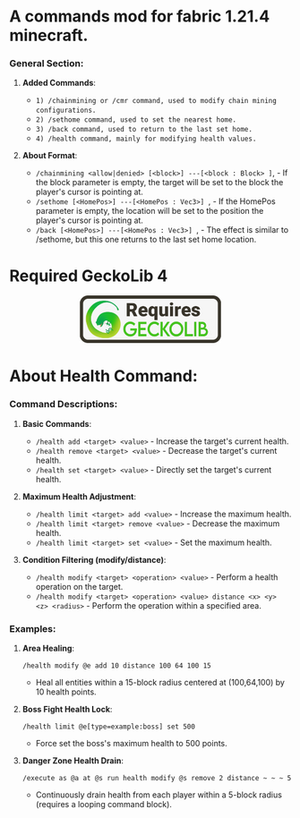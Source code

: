 # A commands mod for fabric 1.21.4 minecraft.

### General Section:
1. **Added Commands**:
   - `1) /chainmining or /cmr command, used to modify chain mining configurations.`
   - `2) /sethome command, used to set the nearest home.`
   - `3) /back command, used to return to the last set home.`
   - `4) /health command, mainly for modifying health values.`

2. **About Format**:
   - `/chainmining <allow|denied> [<block>]
        ---[<block : Block> ]`, - If the block parameter is empty, the target will be set to the block the player's cursor is pointing at.
   - `/sethome [<HomePos>]
        ---[<HomePos : Vec3>] `, - If the HomePos parameter is empty, the location will be set to the position the player's cursor is pointing at.
   - `/back [<HomePos>]
    ---[<HomePos : Vec3>] `, - The effect is similar to /sethome, but this one returns to the last set home location.

# Required GeckoLib 4

<div align="center">
  <img src="Require.png" width="50%" alt="GeckoLib4">
</div>

# About Health Command:
### Command Descriptions:
1. **Basic Commands**:
   - `/health add <target> <value>` - Increase the target's current health.
   - `/health remove <target> <value>` - Decrease the target's current health.
   - `/health set <target> <value>` - Directly set the target's current health.

2. **Maximum Health Adjustment**:
   - `/health limit <target> add <value>` - Increase the maximum health.
   - `/health limit <target> remove <value>` - Decrease the maximum health.
   - `/health limit <target> set <value>` - Set the maximum health.

3. **Condition Filtering (modify/distance)**:
   - `/health modify <target> <operation> <value>` - Perform a health operation on the target.
   - `/health modify <target> <operation> <value> distance <x> <y> <z> <radius>` - Perform the operation within a specified area.

### Examples:
1. **Area Healing**:
   ```
   /health modify @e add 10 distance 100 64 100 15
   ```
   - Heal all entities within a 15-block radius centered at (100,64,100) by 10 health points.

2. **Boss Fight Health Lock**:
   ```
   /health limit @e[type=example:boss] set 500
   ```
   - Force set the boss's maximum health to 500 points.

3. **Danger Zone Health Drain**:
   ```
   /execute as @a at @s run health modify @s remove 2 distance ~ ~ ~ 5
   ```
   - Continuously drain health from each player within a 5-block radius (requires a looping command block).
